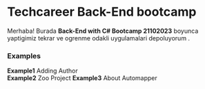 # Techcareer Back-End bootcamp

Merhaba! Burada **Back-End with C# Bootcamp 21102023** boyunca yaptigimiz tekrar ve ogrenme odakli uygulamalari depoluyorum . 

### Examples

 **Example1** Adding Author  
 **Example2** Zoo Project
 **Example3** About Automapper
   

